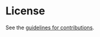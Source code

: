 # License

See the
[guidelines for contributions](https://github.com/riastradh/draft-riastradh-cfrg-staticdh/blob/main/CONTRIBUTING.md).
